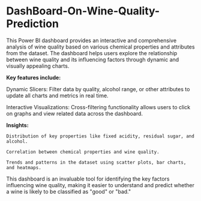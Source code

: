 # DashBoard-On-Wine-Quality-Prediction


This Power BI dashboard provides an interactive and comprehensive analysis of wine quality based on various chemical properties and attributes from the dataset. The dashboard helps users explore the relationship between wine quality and its influencing factors through dynamic and visually appealing charts. 

**Key features include:**

Dynamic Slicers: Filter data by quality, alcohol range, or other attributes to update all charts and metrics in real time.

Interactive Visualizations: Cross-filtering functionality allows users to click on graphs and view related data across the dashboard.

**Insights:**

    Distribution of key properties like fixed acidity, residual sugar, and alcohol.
    
    Correlation between chemical properties and wine quality.
    
    Trends and patterns in the dataset using scatter plots, bar charts, and heatmaps.
  
This dashboard is an invaluable tool for identifying the key factors influencing wine quality, making it easier to understand and predict whether a wine is likely to be classified as "good" or "bad."
  
  





